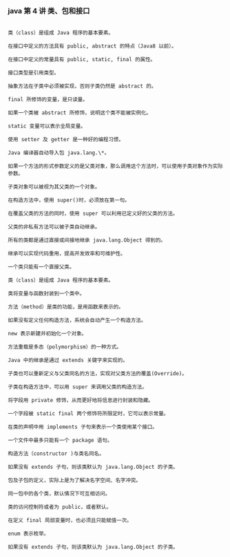 <!--
 * @Description:
 * @Author: jinxiaojian
 * @Email: jinxiaojian@youxin.com
 * @LastEditors: 靳肖健
 * @Date: 2019-03-31 22:32:09
 * @LastEditTime: 2019-04-07 21:15:44
 -->

### java 第 4 讲 类、包和接口

```

类（class）是组成 Java 程序的基本要素。

在接口中定义的方法具有 public, abstract 的特点（Java8 以前）。

在接口中定义的常量具有 public, static, final 的属性。

接口类型是引用类型。

抽象方法在子类中必须被实现，否则子类仍然是 abstract 的。

final 所修饰的变量，是只读量。

如果一个类被 abstract 所修饰，说明这个类不能被实例化。

static 变量可以表示全局变量。

使用 setter 及 getter 是一种好的编程习惯。

Java 编译器自动导入包 java.lang.\*。

如果一个方法的形式参数定义的是父类对象，那么调用这个方法时，可以使用子类对象作为实际参数。

子类对象可以被视为其父类的一个对象。

在构造方法中，使用 super()时，必须放在第一句。

在覆盖父类的方法的同时，使用 super 可以利用已定义好的父类的方法。

父类的非私有方法可以被子类自动继承。

所有的类都是通过直接或间接地继承 java.lang.Object 得到的。

继承可以实现代码重用，提高开发效率和可维护性。

一个类只能有一个直接父类。

类（class）是组成 Java 程序的基本要素。

类将变量与函数封装到一个类中。

方法（method）是类的功能，是用函数来表示的。

如果没有定义任何构造方法，系统会自动产生一个构造方法。

new 表示新建并初始化一个对象。

方法重载是多态（polymorphism）的一种方式。

Java 中的继承是通过 extends 关键字来实现的。

子类也可以重新定义与父类同名的方法，实现对父类方法的覆盖(Override)。

子类在构造方法中，可以用 super 来调用父类的构造方法。

将字段用 private 修饰，从而更好地将信息进行封装和隐藏。

一个字段被 static final 两个修饰符所限定时，它可以表示常量。

在类的声明中用 implements 子句来表示一个类使用某个接口。

一个文件中最多只能有一个 package 语句。

构造方法（constructor )与类名同名。

如果没有 extends 子句，则该类默认为 java.lang.Object 的子类。

包及子包的定义，实际上是为了解决名字空间、名字冲突。

同一包中的各个类，默认情况下可互相访问。

类的访问控制符或者为 public，或者默认。

在定义 final 局部变量时，也必须且只能赋值一次。

enum 表示枚举。

如果没有 extends 子句，则该类默认为 java.lang.Object 的子类。

```
